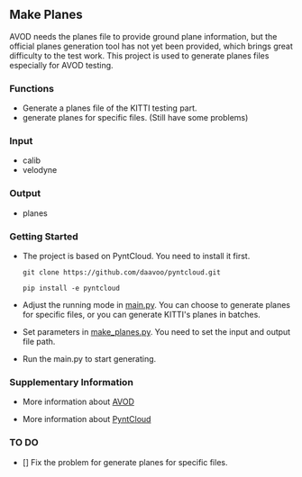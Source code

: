 ## Make Planes ##

AVOD needs the planes file to provide ground plane information, but the official planes generation tool has not yet been provided, which brings great difficulty to the test work. This project is used to generate planes files especially for AVOD testing. 

### Functions ###
 
* Generate a planes file of the KITTI testing part.
* generate planes for specific files. (Still have some problems)

### Input ###

* calib
* velodyne

### Output ###

* planes

### Getting Started ###

* The  project is based on PyntCloud. You need to install it first.

    ```git clone https://github.com/daavoo/pyntcloud.git```

	```pip install -e pyntcloud```

* Adjust the running mode in [main.py](main.py). You can choose to generate planes for specific files, or you can generate KITTI's planes in batches.

* Set parameters in [make_planes.py](make_planes.py). You need to set the input and output file path.

* Run the main.py to start generating.

### Supplementary Information ###

* More information about [AVOD](https://github.com/kujason/avod)

* More information about [PyntCloud](https://pyntcloud.readthedocs.io/en/latest/index.html)

### TO DO ###

- [] Fix the problem for generate planes for specific files.
